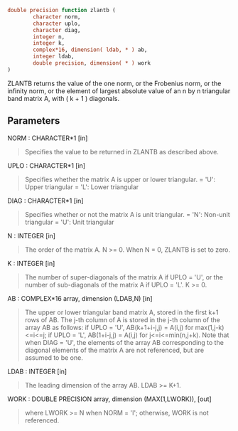 ```fortran
double precision function zlantb (
        character norm,
        character uplo,
        character diag,
        integer n,
        integer k,
        complex*16, dimension( ldab, * ) ab,
        integer ldab,
        double precision, dimension( * ) work
)
```

ZLANTB  returns the value of the one norm,  or the Frobenius norm, or
the  infinity norm,  or the element of  largest absolute value  of an
n by n triangular band matrix A,  with ( k + 1 ) diagonals.

## Parameters
NORM : CHARACTER\*1 [in]
> Specifies the value to be returned in ZLANTB as described
> above.

UPLO : CHARACTER\*1 [in]
> Specifies whether the matrix A is upper or lower triangular.
> = 'U':  Upper triangular
> = 'L':  Lower triangular

DIAG : CHARACTER\*1 [in]
> Specifies whether or not the matrix A is unit triangular.
> = 'N':  Non-unit triangular
> = 'U':  Unit triangular

N : INTEGER [in]
> The order of the matrix A.  N >= 0.  When N = 0, ZLANTB is
> set to zero.

K : INTEGER [in]
> The number of super-diagonals of the matrix A if UPLO = 'U',
> or the number of sub-diagonals of the matrix A if UPLO = 'L'.
> K >= 0.

AB : COMPLEX\*16 array, dimension (LDAB,N) [in]
> The upper or lower triangular band matrix A, stored in the
> first k+1 rows of AB.  The j-th column of A is stored
> in the j-th column of the array AB as follows:
> if UPLO = 'U', AB(k+1+i-j,j) = A(i,j) for max(1,j-k)<=i<=j;
> if UPLO = 'L', AB(1+i-j,j)   = A(i,j) for j<=i<=min(n,j+k).
> Note that when DIAG = 'U', the elements of the array AB
> corresponding to the diagonal elements of the matrix A are
> not referenced, but are assumed to be one.

LDAB : INTEGER [in]
> The leading dimension of the array AB.  LDAB >= K+1.

WORK : DOUBLE PRECISION array, dimension (MAX(1,LWORK)), [out]
> where LWORK >= N when NORM = 'I'; otherwise, WORK is not
> referenced.
